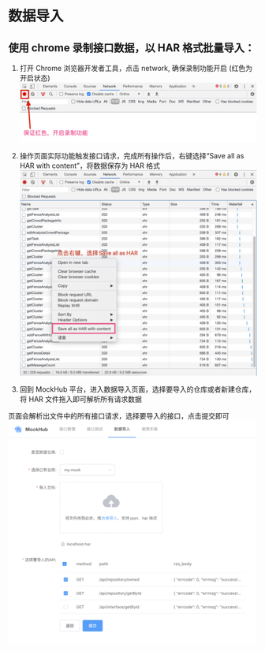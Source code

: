 # 数据导入

## 使用 chrome 录制接口数据，以 HAR 格式批量导入：

1. 打开 Chrome 浏览器开发者工具，点击 network, 确保录制功能开启 (红色为开启状态)
  ![step1Img](../assets/import-step1.png)

2. 操作页面实际功能触发接口请求，完成所有操作后，右键选择“Save all as HAR with content”，将数据保存为 HAR 格式
  ![step2Img](../assets/import-step2.jpg)

3. 回到 MockHub 平台，进入数据导入页面，选择要导入的仓库或者新建仓库，将 HAR 文件拖入即可解析所有请求数据

  页面会解析出文件中的所有接口请求，选择要导入的接口，点击提交即可
  ![step3Img](../assets/import-step3.png)